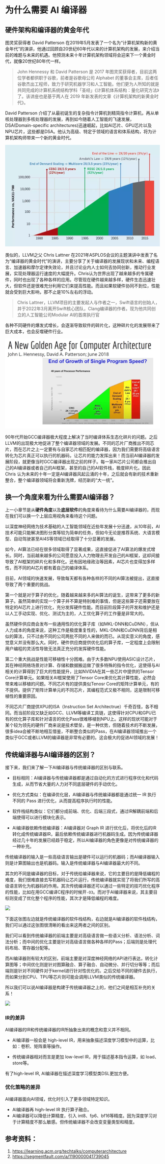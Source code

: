 # 为什么需要 AI 编译器

## 硬件架构和编译器的黄金年代

图灵奖获得者 David Patterson 在2019年5月发表了一个名为“计算机架构新的黄金年代”的演讲，他通过回顾自20世纪60年代以来的计算机架构的发展，来介绍当前的难题与未来的机遇。他预测未来十年计算机架构领域将会迎来下一个黄金时代，就像20世纪80年代一样。

> John Hennessy 和 David Patterson 是 2017 年图灵奖获得者，目前这两位学者都供职于谷歌，前者是谷歌母公司 Alphabet 的董事会主席，后者任谷歌杰出工程师，致力于研究机器学习和人工智能。他们更为人所知的就是共同完成的计算机系统结构学科「圣经」《计算机体系结构：量化研究方法》了。该讲座也是基于两人在 2019 年新发表的文章《计算机架构的新黄金时代》。

David Patterson 介绍了从最初诞生的复杂指令计算机到精简指令计算机，再从单核处理器到多核处理器的发展，再到如今随着人工智能的飞速发展，DSA(Domain-specific architectures)迅速崛起，比如AI芯片、GPU芯片以及NPU芯片，这些都是DSA。他认为高级、特定于领域的语言和体系结构，将为计算机架构师带来一个新的黄金时代。

![](./images/computer_arch.png)

类似的，LLVM之父 Chris Lattner 在2021年ASPLOS会议的主题演讲中发表了名为“编译器的黄金时代”的演讲，主要分享了关于编译器的发展现状和未来、编程语言、加速器和摩尔定律失效论，并且讨论业内人士如何去协同创新，推动行业发展，实现处理器运行速度的大幅提升。Chris认为世界出现了越来越多的专属硬件，同时也出现了各种各样的应用。尽管现在硬件越来越多样，硬件生态迅速壮大，但软件还是很难充分利用它们来提高性能。而且如果软硬件协同不到位，性能就会受到巨大影响，那不止是10%左右的浮动。

> Chris Lattner，LLVM项目的主要发起人与作者之一，Swift语言的创始人，并于2022年3月离开Swift核心团队，Clang编译器的作者。现为他共同创立的人工智能公司Modular AI的首席执行官

各种不同硬件的爆发式增长，会逐渐导致软件的碎片化，这种碎片化的发展带来了巨大成本，也会反噬硬件行业。

![](./images/compiler.png)

90年代开始GCC编译器极大程度上解决了当时编译体系生态化碎片的问题。之后LLVM的出现极大地促进了整个编译器领域的发展。不同的芯片厂商推出不同芯片，而在芯片之上一定要有与自家芯片相匹配的编译器，因为我们需要将高级语言转化为芯片真正可以执行的机器码，让芯片的能力发挥出来！而当前AI编译器的发展阶段，就更像当时GCC编译器出现之前的样子。每一家AI芯片公司都会推出自己的AI编译器或者自己的AI框架，甚至的自己的AI软件栈，极度碎片化。因此 Chris 认为未来的十年一定是AI编译器风起云涌的十年，之后就会有新的技术重新整合，整个编译器领域将会重新洗牌，经历新的“大一统”。

## 换一个角度来看为什么需要AI编译器？

上一小章节是从**硬件角度**以及**底层软件**的角度来看待为什么需要AI编译器的，而现在我们可以换一个上层应用视角来看待这个问题。

以深度神经网络为技术基础的人工智能领域在近些年发展十分迅速，从10年前，AI技术可能只能解决图形分类等较为简单的任务，但如今无论是推荐系统、大语言模型、自动驾驶甚至AI4S等领域已经取得了十分显著的发展。

如今，AI算法已经在很多领域取得了显著成果，这直接促进了AI算法的爆发式增长。同时，当前越来越多的公司愿意投入人力物理去开发自己的AI框架，这却间接导致了AI框架的碎片化和多样化。还有因地缘政治等因素，AI芯片也变得加多样性，而不同的AI芯片都有着自己的编译体系。

目前，AI领域的快速发展，导致每天都有各种各样的不同的AI算法被提出，这直接导致了两个重要的挑战。

第一个就是对于算子的优化，随着越来越来多的AI算法的诞生，这带来了更多的新算子。虽然简单的实现一个算子并不算是特别难的事情，但是这些算子还需要放在特定的AI芯片上进行优化，充分发挥硬件性能。而目前阶段算子的开发和维护还是以人工手动实现、优化、测试为主的，人工优化算子的工作量是非常大的。

虽然硬件供应商会发布一些通用性的优化算子库（如MKL-DNN和CuDNN），但从人力成本的角度来说，这种工作是极度重复性的，MKL-DNN和CuDNN背后是相似的算法，只不过由不同的公司两批不同的人来做的而已。从现实意义的角度，感觉意义并没有那么大。同时，硬件供应商提供优化后的算子库，一定程度上会限制用户编程的灵活性导致无法真正充分的发挥硬件性能。

第二个重大挑战是性能可移植性十分困难。由于大多数NPU使用ASIC设计芯片，其在神经网络场景对计算、存储和数据搬运做了很多特殊的指令优化，这使得与AI相关的计算得到了巨大的性能提升，比如NVIDIA在其一些芯片中提供的Tensor Core计算单元。如果相关AI框架使用了Tensor Core来优化其计算性能，必然会带来难以移植的问题。不同芯片有的提供类似Tenosr Core的矩阵计算单元，有的不提供。提供了矩阵计算单元的不同芯片，其编程范式又极不相同，这是限制可移植性的重要原因。

不同芯片厂商提供XPU的ISA（Instruction Set Architectrue）千奇百怪，各不相同。而当前阶段又缺乏如GCC、LLVM等编译工具链，这使得针对CPU和GPU已有的优化算子库和针对语言的优化Pass很难移植到NPU上。这样的现状可能对于某个较为领先的硬件厂商来说是技术壁垒，是一种优势，但随着技术的不断发展，很多idea会被不断地相互借鉴，不断整合类似的Pass，在AI编译器领域推出一个类似于GCC或者LLVM的编译器是非常有必要的。这会极大的促进AI领域的发展！


## 传统编译器与AI编译器的区别？

接下来，我们来了解一下AI编译器与传统编译器的区别与联系。

* 目标相同：AI编译器与传统编译器都是通过自动化的方式进行程序优化和代码生成，从而节省大量的人力对不同底层硬件的手动优化。

* 优化方式类似：在编译优化层，AI编译器与传统编译器都是通过统一 IR 执行不同的 Pass 进行优化，从而提高程序执行时的性能。

* 软件栈结构类似：它们都分成前端、优化、后端三段式，通过IR解耦前端和后端使得可以进行模块化表示。

* AI编译器依赖传统编译器：AI编译器对 Graph IR 进行优化后，将优化后的IR转化成传统编译器IR，最后依赖传统编译器进行机器码生成。因为传统编译器经过几十年的发展已经趋于稳定，所以AI编译器的角色更像是对传统编译器的一种补充。

传统编译器的输入是一些高级语言输出是硬件可以运行的机器码；而AI编译器输入则是计算图输出也是机器码。输入是传统编译器与AI编译器最大的不同。

其次的不同是编译器的目标，对于传统给编译器来说，它的主要目的是降低编程的难度，我们很难直接去写机器码让芯片运行，传统编译器就实现了将我们所写的高级语言转化为机器码的作用。其次传统编译器还可以通过一些特定的技巧优化程序的性能，比如在用GCC编译C程序的时候开`-O3`。而对于AI编译器来说，其主要目标则变成了优化整个程序的性能，其次才是降低编程的难度。

![](./images/ai_compiler01.png)


下面这张图左边就是传统编译器的软件栈结构，右边就是AI编译器的软件栈结构，我们可以通过这张图很清晰的看出来这两者之间的区别。

我们可以看到传统编译器的前端主要是对高级语言做一些语义分析、语法分析、词法分析；而中间的优化主要是针对高级语言做各种各样的Pass；后端则是处理代码布局、寄存器分配等。

而AI编译器则有较大的区别，前端主要是对深度神经网络的API进行表达，转化计算图等；中间优化则是针对图算融合、算子融合、自动微分、并行切分等等；而后端则是针对不同硬件对于kernel进行针对性优化的。之后交给不同的硬件去执行，而如果分到CPU、TPU等芯片则可能会调用LLVM类似的传统编译器。

所以我们可以说AI编译器是构建于传统编译器之上的，他们之间是相互补充的关系！

![](./images/ai_compiler02.png)

### IR的差异

AI编译器的IR和传统编译器的IR所抽象出来的概念和意义并不相同。

* AI编译器一般会是 high-level IR，用来抽象描述深度学习模型中的运算，比如：卷积、矩阵乘等操作。

* 传统编译器相对而言是更加 low-level IR，用于描述基本指令运算，如 load、store等。

有了high-level IR, AI编译器在描述深度学习模型类DSL更加方便。

### 优化策略的差异

AI编译器面向AI领域，优化时引入了更多领域特定知识。

* AI编译器再 high-level IR 执行算子融合。
* AI编译器可以降低计算精度，引入 int8、fp6、bf16等精度。因为深度学习对于计算精度不那么敏感。但传统编译器不会改变变量类型和精度。

## 参考资料：
1. https://learning.acm.org/techtalks/computerarchitecture
2. https://segmentfault.com/a/1190000041739045